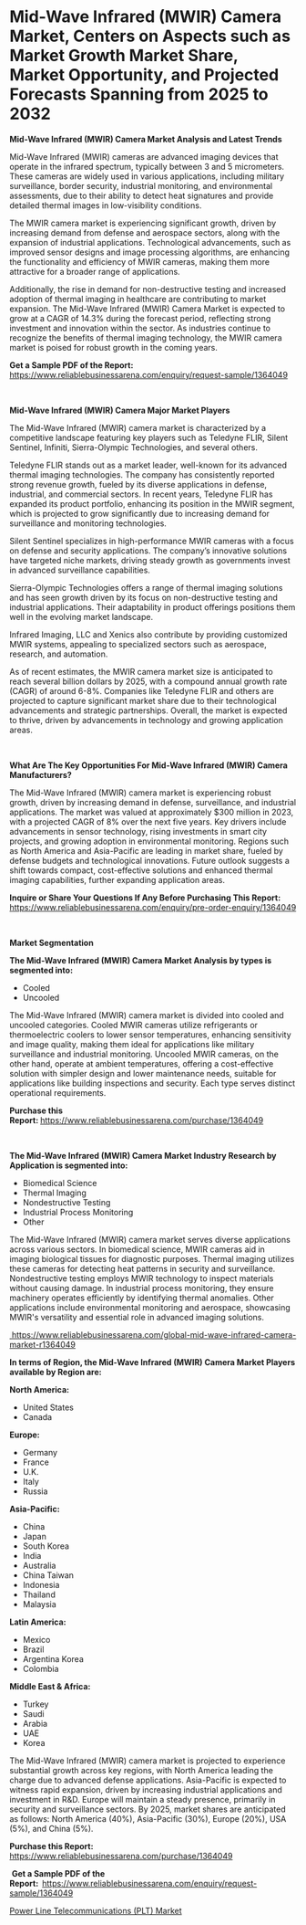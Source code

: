 <p><h1>Mid-Wave Infrared (MWIR) Camera Market, Centers on Aspects such as Market Growth Market Share, Market Opportunity, and Projected Forecasts Spanning from 2025 to 2032</h1></p><p><strong>Mid-Wave Infrared (MWIR) Camera Market Analysis and Latest Trends</strong></p>
<p><p>Mid-Wave Infrared (MWIR) cameras are advanced imaging devices that operate in the infrared spectrum, typically between 3 and 5 micrometers. These cameras are widely used in various applications, including military surveillance, border security, industrial monitoring, and environmental assessments, due to their ability to detect heat signatures and provide detailed thermal images in low-visibility conditions. </p><p>The MWIR camera market is experiencing significant growth, driven by increasing demand from defense and aerospace sectors, along with the expansion of industrial applications. Technological advancements, such as improved sensor designs and image processing algorithms, are enhancing the functionality and efficiency of MWIR cameras, making them more attractive for a broader range of applications. </p><p>Additionally, the rise in demand for non-destructive testing and increased adoption of thermal imaging in healthcare are contributing to market expansion. The Mid-Wave Infrared (MWIR) Camera Market is expected to grow at a CAGR of 14.3% during the forecast period, reflecting strong investment and innovation within the sector. As industries continue to recognize the benefits of thermal imaging technology, the MWIR camera market is poised for robust growth in the coming years.</p></p>
<p><strong>Get a Sample PDF of the Report:&nbsp;</strong> <a href="https://www.reliablebusinessarena.com/enquiry/request-sample/1364049?utm_campaign=3515&utm_medium=2&utm_source=Github&utm_content=ia&utm_term=12042025&utm_id=mid-wave-infrared-mwir-camera">https://www.reliablebusinessarena.com/enquiry/request-sample/1364049</a></p>
<p>&nbsp;</p>
<p><strong>Mid-Wave Infrared (MWIR) Camera Major Market Players</strong></p>
<p><p>The Mid-Wave Infrared (MWIR) camera market is characterized by a competitive landscape featuring key players such as Teledyne FLIR, Silent Sentinel, Infiniti, Sierra-Olympic Technologies, and several others. </p><p>Teledyne FLIR stands out as a market leader, well-known for its advanced thermal imaging technologies. The company has consistently reported strong revenue growth, fueled by its diverse applications in defense, industrial, and commercial sectors. In recent years, Teledyne FLIR has expanded its product portfolio, enhancing its position in the MWIR segment, which is projected to grow significantly due to increasing demand for surveillance and monitoring technologies.</p><p>Silent Sentinel specializes in high-performance MWIR cameras with a focus on defense and security applications. The company’s innovative solutions have targeted niche markets, driving steady growth as governments invest in advanced surveillance capabilities.</p><p>Sierra-Olympic Technologies offers a range of thermal imaging solutions and has seen growth driven by its focus on non-destructive testing and industrial applications. Their adaptability in product offerings positions them well in the evolving market landscape.</p><p>Infrared Imaging, LLC and Xenics also contribute by providing customized MWIR systems, appealing to specialized sectors such as aerospace, research, and automation. </p><p>As of recent estimates, the MWIR camera market size is anticipated to reach several billion dollars by 2025, with a compound annual growth rate (CAGR) of around 6-8%. Companies like Teledyne FLIR and others are projected to capture significant market share due to their technological advancements and strategic partnerships. Overall, the market is expected to thrive, driven by advancements in technology and growing application areas.</p></p>
<p>&nbsp;</p>
<p><strong>What Are The Key Opportunities For Mid-Wave Infrared (MWIR) Camera Manufacturers?</strong></p>
<p><p>The Mid-Wave Infrared (MWIR) camera market is experiencing robust growth, driven by increasing demand in defense, surveillance, and industrial applications. The market was valued at approximately $300 million in 2023, with a projected CAGR of 8% over the next five years. Key drivers include advancements in sensor technology, rising investments in smart city projects, and growing adoption in environmental monitoring. Regions such as North America and Asia-Pacific are leading in market share, fueled by defense budgets and technological innovations. Future outlook suggests a shift towards compact, cost-effective solutions and enhanced thermal imaging capabilities, further expanding application areas.</p></p>
<p><strong>Inquire or Share Your Questions If Any Before Purchasing This Report:</strong> <a href="https://www.reliablebusinessarena.com/enquiry/pre-order-enquiry/1364049?utm_campaign=3515&utm_medium=2&utm_source=Github&utm_content=ia&utm_term=12042025&utm_id=mid-wave-infrared-mwir-camera">https://www.reliablebusinessarena.com/enquiry/pre-order-enquiry/1364049</a></p>
<p>&nbsp;</p>
<p><strong>Market Segmentation</strong></p>
<p><strong>The Mid-Wave Infrared (MWIR) Camera Market Analysis by types is segmented into:</strong></p>
<p><ul><li>Cooled</li><li>Uncooled</li></ul></p>
<p><p>The Mid-Wave Infrared (MWIR) camera market is divided into cooled and uncooled categories. Cooled MWIR cameras utilize refrigerants or thermoelectric coolers to lower sensor temperatures, enhancing sensitivity and image quality, making them ideal for applications like military surveillance and industrial monitoring. Uncooled MWIR cameras, on the other hand, operate at ambient temperatures, offering a cost-effective solution with simpler design and lower maintenance needs, suitable for applications like building inspections and security. Each type serves distinct operational requirements.</p></p>
<p><strong>Purchase this Report:&nbsp;</strong><a href="https://www.reliablebusinessarena.com/purchase/1364049?utm_campaign=3515&utm_medium=2&utm_source=Github&utm_content=ia&utm_term=12042025&utm_id=mid-wave-infrared-mwir-camera">https://www.reliablebusinessarena.com/purchase/1364049</a></p>
<p>&nbsp;</p>
<p><strong>The Mid-Wave Infrared (MWIR) Camera Market Industry Research by Application is segmented into:</strong></p>
<p><ul><li>Biomedical Science</li><li>Thermal Imaging</li><li>Nondestructive Testing</li><li>Industrial Process Monitoring</li><li>Other</li></ul></p>
<p><p>The Mid-Wave Infrared (MWIR) camera market serves diverse applications across various sectors. In biomedical science, MWIR cameras aid in imaging biological tissues for diagnostic purposes. Thermal imaging utilizes these cameras for detecting heat patterns in security and surveillance. Nondestructive testing employs MWIR technology to inspect materials without causing damage. In industrial process monitoring, they ensure machinery operates efficiently by identifying thermal anomalies. Other applications include environmental monitoring and aerospace, showcasing MWIR's versatility and essential role in advanced imaging solutions.</p></p>
<p><a href="https://www.reliablebusinessarena.com/global-mid-wave-infrared-camera-market-r1364049?utm_campaign=3515&utm_medium=2&utm_source=Github&utm_content=ia&utm_term=12042025&utm_id=mid-wave-infrared-mwir-camera">&nbsp;https://www.reliablebusinessarena.com/global-mid-wave-infrared-camera-market-r1364049</a></p>
<p><strong>In terms of Region, the Mid-Wave Infrared (MWIR) Camera Market Players available by Region are:</strong></p>
<p>
    <p> <strong> North America: </strong>
        <ul>
            <li>United States</li>
            <li>Canada</li>
        </ul>
        </p> 
    <p> <strong> Europe: </strong>
        <ul>
            <li>Germany</li>
            <li>France</li>
            <li>U.K.</li>
            <li>Italy</li>
            <li>Russia</li>
        </ul>
        </p> 
    <p> <strong> Asia-Pacific: </strong>
        <ul>
            <li>China</li>
            <li>Japan</li>
            <li>South Korea</li>
            <li>India</li>
            <li>Australia</li>
            <li>China Taiwan</li>
            <li>Indonesia</li>
            <li>Thailand</li>
            <li>Malaysia</li>
        </ul>
        </p> 
    <p> <strong> Latin America: </strong>
        <ul>
            <li>Mexico</li>
            <li>Brazil</li>
            <li>Argentina Korea</li>
            <li>Colombia</li>
        </ul>
        </p> 
    <p> <strong> Middle East & Africa: </strong>
        <ul>
            <li>Turkey</li>
            <li>Saudi</li>
            <li>Arabia</li>
            <li>UAE</li>
            <li>Korea</li>
        </ul>
    </p>
    </p>
<p><p>The Mid-Wave Infrared (MWIR) camera market is projected to experience substantial growth across key regions, with North America leading the charge due to advanced defense applications. Asia-Pacific is expected to witness rapid expansion, driven by increasing industrial applications and investment in R&D. Europe will maintain a steady presence, primarily in security and surveillance sectors. By 2025, market shares are anticipated as follows: North America (40%), Asia-Pacific (30%), Europe (20%), USA (5%), and China (5%).</p></p>
<p><strong>Purchase this Report: </strong><a href="https://www.reliablebusinessarena.com/purchase/1364049?utm_campaign=3515&utm_medium=2&utm_source=Github&utm_content=ia&utm_term=12042025&utm_id=mid-wave-infrared-mwir-camera">https://www.reliablebusinessarena.com/purchase/1364049</a></p>
<p>&nbsp;<strong>Get a Sample PDF of the Report:&nbsp;&nbsp;</strong><a href="https://www.reliablebusinessarena.com/enquiry/request-sample/1364049?utm_campaign=3515&utm_medium=2&utm_source=Github&utm_content=ia&utm_term=12042025&utm_id=mid-wave-infrared-mwir-camera">https://www.reliablebusinessarena.com/enquiry/request-sample/1364049</a></p>
<p><strong></strong></p>
<p><p><a href="https://github.com/fraryatena85/Market-Research-Report-List-1/blob/main/power-line-telecommunications-plt-market.md?utm_campaign=3515&utm_medium=2&utm_source=Github&utm_content=ia&utm_term=12042025&utm_id=mid-wave-infrared-mwir-camera">Power Line Telecommunications (PLT) Market</a></p></p>